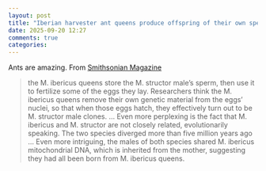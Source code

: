 ```yaml
---
layout: post
title: "Iberian harvester ant queens produce offspring of their own species and of the builder harvester ant"
date: 2025-09-20 12:27
comments: true
categories: 
---
```


Ants are amazing. From [Smithsonian Magazine](
https://www.smithsonianmag.com/smart-news/these-ant-queens-seem-to-defy-biology-they-lay-eggs-that-hatch-into-another-species-180987292/)

> the M. ibericus queens store the M. structor male’s sperm, then use it to fertilize some of the eggs they lay. Researchers think the M. ibericus queens remove their own genetic material from the eggs’ nuclei, so that when those eggs hatch, they effectively turn out to be M. structor male clones.
> ...
> Even more perplexing is the fact that M. ibericus and M. structor are not closely related, evolutionarily speaking. The two species diverged more than five million years ago
> ...
> Even more intriguing, the males of both species shared M. ibericus mitochondrial DNA, which is inherited from the mother, suggesting they had all been born from M. ibericus queens.
